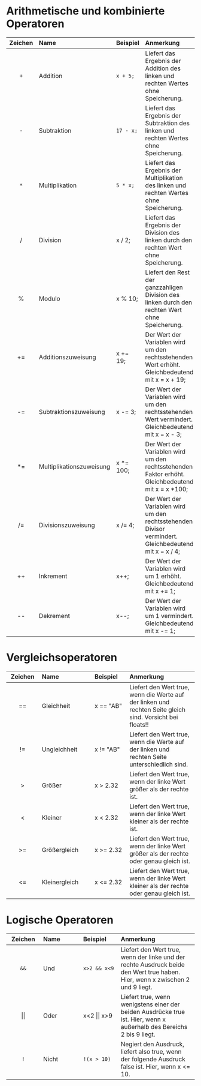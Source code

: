 # Arithmetische und kombinierte Operatoren  

Zeichen<img width="100" height="1"/>|Name<img width="400" height="1"/>|Beispiel<img width="200" height="1"/>|Anmerkung<br><img height="1"/>  
:-:|:-|:-|:-|  
`+`|Addition|`x + 5;`|Liefert das Ergebnis der Addition des linken und rechten Wertes ohne Speicherung.  
`-`|Subtraktion|`17 - x;`|Liefert das Ergebnis der Subtraktion des linken und rechten Wertes ohne Speicherung.  
`*`|Multiplikation|`5 * x;`|Liefert das Ergebnis der Multiplikation des linken und rechten Wertes ohne Speicherung.  
/|Division|x / 2;|Liefert das Ergebnis der Division des linken durch den rechten Wert ohne Speicherung.
%|Modulo|x % 10;|Liefert den Rest der ganzzahligen Division des linken durch den rechten Wert ohne Speicherung.
+=|Additionszuweisung|x += 19;|Der Wert der Variablen wird um den rechtsstehenden Wert erhöht. Gleichbedeutend mit x = x + 19;
-=|Subtraktionszuweisung|x -= 3;|Der Wert der Variablen wird um den rechtsstehenden Wert vermindert. Gleichbedeutend mit x = x - 3;
*=|Multiplikationszuweisung|x *= 100;|Der Wert der Variablen wird um den rechtsstehenden Faktor erhöht. Gleichbedeutend mit x = x *100;
/=|Divisionszuweisung|x /= 4;|Der Wert der Variablen wird um den rechtsstehenden  Divisor vermindert. Gleichbedeutend mit x = x / 4;
++|Inkrement|x++;|Der Wert der Variablen wird um 1 erhöht. Gleichbedeutend mit x += 1;
--|Dekrement|x--;|Der Wert der Variablen wird um 1 vermindert. Gleichbedeutend mit x -= 1;

# Vergleichsoperatoren  

Zeichen<img width="100" height="1"/>|Name<img width="400" height="1"/>|Beispiel<img width="200" height="1"/>|Anmerkung<br><img height="1"/>  
:-:|:-|:-|:-|  
==|Gleichheit|x == "AB"|Liefert den Wert true, wenn die Werte auf der linken und rechten Seite gleich sind. Vorsicht bei floats!!  
!=|Ungleichheit|x != "AB"|Liefert den Wert true, wenn die Werte auf der linken und rechten Seite unterschiedlich sind.  
\>|Größer|x > 2.32|Liefert den Wert true, wenn der linke Wert größer als der rechte ist.  
\<|Kleiner|x < 2.32|Liefert den Wert true, wenn der linke Wert kleiner als der rechte ist.  
\>=|Größergleich|x >= 2.32|Liefert den Wert true, wenn der linke Wert größer als der rechte oder genau gleich ist.  
\<=|Kleinergleich|x <= 2.32|Liefert den Wert true, wenn der linke Wert kleiner als der rechte oder genau gleich ist.  

# Logische Operatoren  

Zeichen<img width="100" height="1"/>|Name<img width="400" height="1"/>|Beispiel<img width="200" height="1"/>|Anmerkung<br><img height="1"/>  
:-:|:-|:-|:-|  
`&&`|Und|`x>2 && x<9`|Liefert den Wert true, wenn der linke und der rechte Ausdruck beide den Wert true haben. Hier, wenn x zwischen 2 und 9 liegt.  
\|\||Oder|x<2 \|\| x>9|Liefert true, wenn wenigstens einer der beiden Ausdrücke true ist. Hier, wenn x außerhalb des Bereichs 2 bis 9 liegt.  
`!`|Nicht|`!(x > 10)`|Negiert den Ausdruck, liefert also true, wenn der folgende Ausdruck false ist. Hier, wenn x <= 10.  
 

